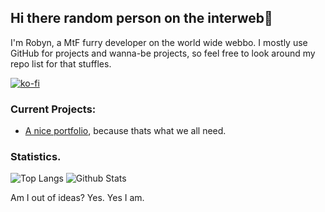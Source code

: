 ## Hi there random person on the interweb👋

I'm Robyn, a MtF furry developer on the world wide webbo. I mostly use GitHub for projects and wanna-be projects, so feel free to look around my repo list for that stuffles.

[![ko-fi](https://www.ko-fi.com/img/githubbutton_sm.svg)](https://ko-fi.com/U7U51PG1M)

### Current Projects:
- [A nice portfolio](https://nxybi.me/), because thats what we all need.

### Statistics.
![Top Langs](https://github-readme-stats.vercel.app/api/top-langs/?username=nxybi&layout=compact&theme=tokyonight)
![Github Stats](https://github-readme-stats.vercel.app/api?username=Nxybi&show_icons=true&theme=tokyonight&hide_rank=true)

Am I out of ideas? Yes. Yes I am.
